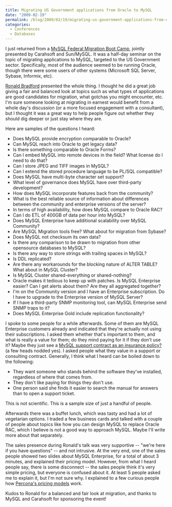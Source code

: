 ```yaml
---
title: Migrating US Government applications from Oracle to MySQL
date: "2009-02-19"
permalink: /blog/2009/02/19/migrating-us-government-applications-from-oracle-to-mysql/
categories:
  - Conferences
  - Databases
---
```

I just returned from a [MySQL Federal Migration Boot Camp][1], jointly presented by Carahsoft and Sun/MySQL. It was a half-day seminar on the topic of migrating applications to MySQL, targeted to the US Government sector. Specifically, most of the audience seemed to be running Oracle, though there were some users of other systems (Microsoft SQL Server, Sybase, Informix, etc).

[Ronald Bradford][2] presented the whole thing. I thought he did a great job giving a fair and balanced look at topics such as what types of applications are good candidates for migration, what gotchas you might encounter, etc. I'm sure someone looking at migrating in earnest would benefit from a whole day's discussion (or a more focused engagement with a consultant), but I thought it was a great way to help people figure out whether they should dig deeper or just stay where they are.

Here are samples of the questions I heard:

*   Does MySQL provide encryption comparable to Oracle?
*   Can MySQL reach into Oracle to get legacy data?
*   Is there something comparable to Oracle Forms?
*   Can I embed MySQL into remote devices in the field? What license do I need to do that?
*   Can I store JPEG and TIFF images in MySQL?
*   Can I extend the stored procedure language to be PL/SQL compatible?
*   Does MySQL have multi-byte character set support?
*   What level of governance does MySQL have over third-party development?
*   How does MySQL incorporate features back from the community?
*   What is the best reliable source of information about differences between the community and enterprise versions of the server?
*   In terms of high availability, how does MySQL compare to Oracle RAC?
*   Can I do ETL of 400GB of data per hour into MySQL?
*   Does MySQL Enterprise have additional scalability over MySQL Community?
*   Are MySQL Migration tools free? What about for migration from Sybase?
*   Does MySQL not checksum its own data?
*   Is there any comparison to be drawn to migration from other opensource databases to MySQL?
*   Is there any way to store strings with trailing spaces in MySQL?
*   Is DDL replicated?
*   Are there any workarounds for the blocking nature of ALTER TABLE? What about in MySQL Cluster?
*   Is MySQL Cluster shared-everything or shared-nothing?
*   Oracle makes it tedious to keep up with patches. Is MySQL Enterprise easier? Can I get alerts about them? Are they all aggregated together?
*   I'm on the Community version and I have an Enterprise subscription. Do I have to upgrade to the Enterprise version of MySQL Server?
*   If I have a third-party SNMP monitoring tool, can MySQL Enterprise send SNMP traps to it?
*   Does MySQL Enterprise Gold include replication functionality?

I spoke to some people for a while afterwards. Some of them are MySQL Enterprise customers already and indicated that they're actually not using their subscriptions. I asked them whether that's important to them, and what is really a value for them; do they mind paying for it if they don't use it? Maybe they just see a [MySQL support contract as an insurance policy?][3] (a few heads nodded yes). I asked people what they value in a support or consulting contract. Generally, I think what I heard can be boiled down to the following:

*   They want someone who stands behind the software they've installed, regardless of where that comes from.
*   They don't like paying for things they don't use.
*   One person said she finds it easier to search the manual for answers than to open a support ticket.

This is not scientific. This is a sample size of just a handful of people.

Afterwards there was a buffet lunch, which was tasty and had a lot of vegetarian options. I traded a few business cards and talked with a couple of people about topics like how you can design MySQL to replace Oracle RAC, which I believe is not a good way to approach MySQL. Maybe I'll write more about that separately.

The sales presence during Ronald's talk was very supportive -- "we're here if you have questions" -- and not intrusive. At the very end, one of the sales people showed two slides about MySQL Enterprise, for a total of about 3 minutes, and explained their pricing model. However, from what I heard people say, there is some disconnect -- the sales people think it's very simple pricing, but everyone is confused about it. At least 5 people asked me to explain it, but I'm not sure why. I explained to a few curious people how [Percona's pricing models][4] work.

Kudos to Ronald for a balanced and fair look at migration, and thanks to MySQL and Carahsoft for sponsoring the event!

 [1]: http://www.carahsoft.com/events/mysql/02-18-09/mysql02-18-09.html
 [2]: http://42sql.com/
 [3]: http://peterzaitsev.com/2009/02/14/how-support-is-different-from-the-car-insurance/
 [4]: http://www.percona.com/flexible-pricing-advantage.html
